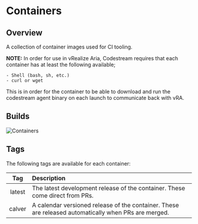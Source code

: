# Containers

## Overview

A collection of container images used for CI tooling.

**NOTE:** In order for use in vRealize Aria, Codestream requires that each container has at least the following available;

    - Shell (bash, sh, etc.)
    - curl or wget

This is in order for the container to be able to download and run the codestream agent binary on each launch to communicate back with vRA.

## Builds

![Containers](https://img.shields.io/github/actions/workflow/status/salt-labs/containers/nix-container.yml?label=Containers&style=for-the-badge)

## Tags

The following tags are available for each container:

| Tag | Description |
| :--: | :----------- |
| latest | The latest development release of the container. These come direct from PRs. |
| calver | A calendar versioned release of the container. These are released automatically when PRs are merged. |

